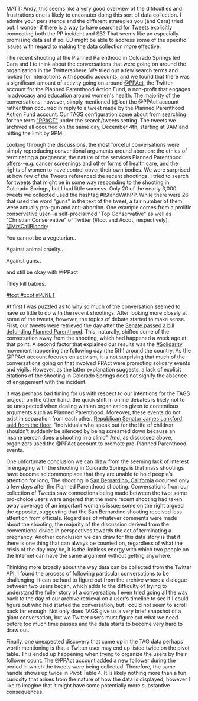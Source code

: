 MATT: Andy, this seems like a very good overview of the dififculties and frustrations one is likely to enconuter doing this sort of data collection. I admire your persistence and the different strategies you (and Cara) tried out. I wonder if there is a way to have searched for Tweets explicitly connecting both the PP incident and SB? That seems like an especially promising data set if so. ED might be able to address some of the specific issues with regard to making the data collection more effective.

The recent shooting at the Planned Parenthood in Colorado Springs led Cara and I to think about the conversations that were going on around the organization in the Twittersphere. We tried out a few search terms and looked for interactions with specific accounts, and we found that there was a significant amount of activity going on around [@PPAct](https://twitter.com/ppact), the Twitter account for the Planned Parenthood Action Fund, a non-profit that engages in advocacy and education around women's health. The majority of the conversations, however, simply mentioned (@’ed) the @PPAct account rather than occurred in reply to a tweet made by the Planned Parenthood Action Fund account. Our TAGS configuration came about from searching for the term ["PPACT"](https://docs.google.com/spreadsheets/d/1uYbl8gVTSljD-sYJ7y6nxyQyINhHPCzisuqa-_e5O7Y/edit#gid=400689247) under the search/tweets setting. The tweets we archived all occurred on the same day, December 4th, starting at 3AM and hitting the limit by 9PM. 

Looking through the discussions, the most forceful conversations were simply reproducing conventional arguments around abortion: the ethics of terminating a pregnancy, the nature of the services Planned Parenthood offers--e.g. cancer screenings and other forms of health care, and the rights of women to have control oover their own bodies. We were surprised at how few of the Tweets referenced the recent shootings. I tried to search for tweets that might be in some way responding to the shooting in Colorado Springs, but I had little success. Only 20 of the nearly 3,000 tweets we collected used the hashtag #IStandWithPP. While there were 26 that used the word "guns" in the text of the tweet, a fair number of them were actually pro-gun and anti-abortion. One example comes from a prolific conservative user--a self-proclaimed "Top Conservative" as well as "Christian Conservative" of Twitter (#tcot and #ccot, respectively), [@MrsCaliBlonde](https://twitter.com/MrsCaliBlonde): 

You cannot be a vegetarian..

Against animal cruelty..

Against guns..

and still be okay with @PPact 

They kill babies.

[#tcot #ccot #PJNET](https://twitter.com/MrsCaliBlonde/statuses/672672960201682944)

At first I was puzzled as to why so much of the conversation seemed to have so little to do with the recent shootings. After looking more closely at some of the tweets, however, the topics of debate started to make sense. First, our tweets were retrieved the day after the [Senate passed a bill defunding Planned Parenthood](http://www.npr.org/2015/12/03/458304236/senate-expected-to-pass-bill-to-defund-planned-parenthood-repeal-health-law). This, naturally, shifted some of the conversation away from the shooting, which had happened a week ago at that point. A second factor that explained our results was the [#Solidarity](https://istandwithpp.org/solidarity) movement happening the following day (the 5th) around the country. As the @PPAct account focuses on activism, it is not surprising that much of the conversations going on that involved PPAct were promoting solidary events and vigils. However, as the latter explanation suggests, a lack of explicit citations of the shooting in Colorado Springs does not signify the absence of engagement with the incident.

It was perhaps bad timing for us with respect to our intentions for the TAGS project; on the other hand, the quick shift in online debates is likely not to be unexpected when dealing with an organization given to contentious arguments such as Planned Parenthood. Moreover, these events do not exist in separation from each other. [Republican Senator James Lankford said from the floor](http://www.npr.org/2015/12/03/458304236/senate-expected-to-pass-bill-to-defund-planned-parenthood-repeal-health-law), “Individuals who speak out for the life of children shouldn't suddenly be silenced by being screamed down because an insane person does a shooting in a clinic”. And, as discussed above, organizers used the @PPAct account to promote pro-Planned Parenthood events.

One unfortunate conclusion we can draw from the seeming lack of interest in engaging with the shooting in Colorado Springs is that mass shootings have become so commonplace that they are unable to hold people’s attention for long, The shooting in [San Bernardino, California](http://www.npr.org/sections/thetwo-way/2015/12/03/458277103/san-bernardino-shootings-what-we-know-one-day-after) occurred only a few days after the Planned Parenthood shooting. Conversations from our collection of Tweets saw connections being made between the two: some pro-choice users were angered that the more recent shooting had taken away coverage of an important woman’s issue; some on the right argued the opposite, suggesting that the San Bernardino shooting received less attention from officials. Regardless of whatever comments were made about the shooting, the majority of the discussion derived from the conventional divide in perspectives towards the act of terminating a pregnancy. Another conclusion we can draw for this data story is that if there is one thing that can always be counted on, regardless of what the crisis of the day may be, it is the limitless energy with which two people on the Internet can have the same argument without getting anywhere.

Thinking more broadly about the way data can be collected from the Twitter API, I found the process of following particular conversations to be challenging. It can be hard to figure out from the archive where a dialogue between two users began, which adds to the difficulty of trying to understand the fuller story of a conversation. I even tried going all the way back to the day of our archive retrieval on a user's timeline to see if I could figure out who had started the conversation, but I could not seem to scroll back far enough. Not only does TAGS give us a very brief snapshot of a giant conversation, but we Twitter users must figure out what we need before too much time passes and the data starts to become very hard to draw out.

Finally, one unexpected discovery that came up in the TAG data perhaps worth mentioning is that a Twitter user may end up listed twice on the pivot table. This ended up happening when trying to organize the users by their follower count. The @PPAct account added a new follower during the period in which the tweets were being collected. Therefore, the same handle shows up twice in Pivot Table 4. It is likely nothing more than a fun curiosity that arises from the nature of how the data is displayed; however I like to imagine that it might have some potentially more substantive consequences.
